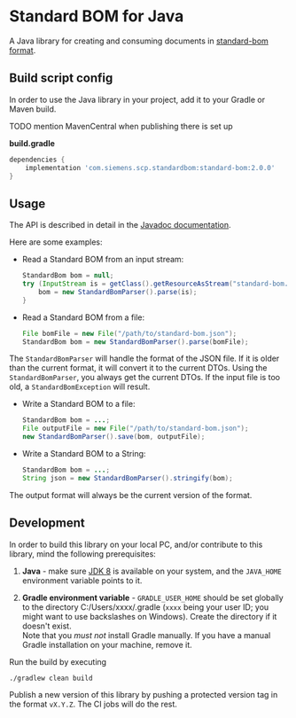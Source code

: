 # Standard BOM for Java

A Java library for creating and consuming documents in
[standard-bom format](https://sbom.siemens.io/latest/format.html).


## Build script config

In order to use the Java library in your project, add it to your Gradle or Maven build.

TODO mention MavenCentral when publishing there is set up

**build.gradle**
```groovy
dependencies {
    implementation 'com.siemens.scp.standardbom:standard-bom:2.0.0'
}
```


## Usage

The API is described in detail in the
[Javadoc documentation](https://sbom.siemens.io/javadoc/latest/).

Here are some examples:

- Read a Standard BOM from an input stream:
  ```java
  StandardBom bom = null;
  try (InputStream is = getClass().getResourceAsStream("standard-bom.json")) {
      bom = new StandardBomParser().parse(is);
  }
  ```
- Read a Standard BOM from a file:
  ```java
  File bomFile = new File("/path/to/standard-bom.json");
  StandardBom bom = new StandardBomParser().parse(bomFile);
  ```

The `StandardBomParser` will handle the format of the JSON file. If it is older than the current format, it will
convert it to the current DTOs. Using the `StandardBomParser`, you always get the current DTOs. If the input file is
too old, a `StandardBomException` will result.

- Write a Standard BOM to a file:
  ```java
  StandardBom bom = ...;
  File outputFile = new File("/path/to/standard-bom.json");
  new StandardBomParser().save(bom, outputFile);
  ```
- Write a Standard BOM to a String:
  ```java
  StandardBom bom = ...;
  String json = new StandardBomParser().stringify(bom);
  ```

The output format will always be the current version of the format.


## Development

In order to build this library on your local PC, and/or contribute to this library, mind the following prerequisites:

1. **Java** - make sure [JDK 8](https://adoptium.net/temurin/releases?version=8) is available on your system, and
   the `JAVA_HOME` environment variable points to it.

2. **Gradle environment variable** - `GRADLE_USER_HOME` should be set globally to the directory
   C:/Users/xxxx/.gradle (`xxxx` being your user ID; you might want to use backslashes on Windows). Create the
   directory if it doesn't exist.  
   Note that you *must not* install Gradle manually. If you have a manual Gradle installation on your machine, remove
   it.

Run the build by executing

```
./gradlew clean build
```

Publish a new version of this library by pushing a protected version tag in the format `vX.Y.Z`. The CI jobs will do
the rest.
